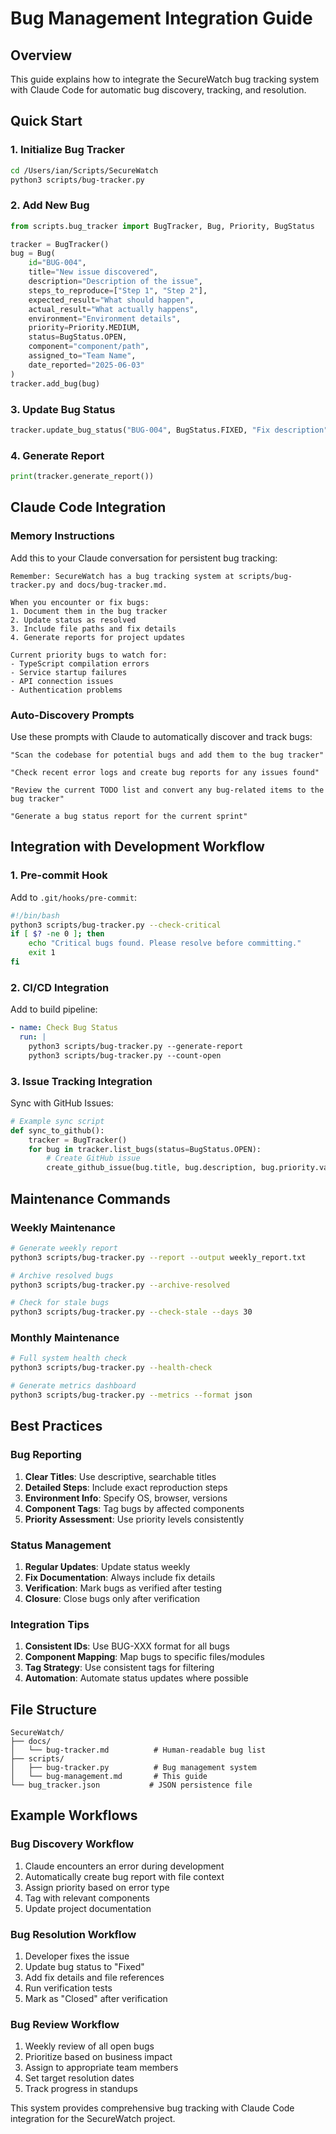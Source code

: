 # Bug Management Integration Guide

## Overview
This guide explains how to integrate the SecureWatch bug tracking system with Claude Code for automatic bug discovery, tracking, and resolution.

## Quick Start

### 1. Initialize Bug Tracker
```bash
cd /Users/ian/Scripts/SecureWatch
python3 scripts/bug-tracker.py
```

### 2. Add New Bug
```python
from scripts.bug_tracker import BugTracker, Bug, Priority, BugStatus

tracker = BugTracker()
bug = Bug(
    id="BUG-004",
    title="New issue discovered",
    description="Description of the issue",
    steps_to_reproduce=["Step 1", "Step 2"],
    expected_result="What should happen",
    actual_result="What actually happens", 
    environment="Environment details",
    priority=Priority.MEDIUM,
    status=BugStatus.OPEN,
    component="component/path",
    assigned_to="Team Name",
    date_reported="2025-06-03"
)
tracker.add_bug(bug)
```

### 3. Update Bug Status
```python
tracker.update_bug_status("BUG-004", BugStatus.FIXED, "Fix description")
```

### 4. Generate Report
```python
print(tracker.generate_report())
```

## Claude Code Integration

### Memory Instructions
Add this to your Claude conversation for persistent bug tracking:

```
Remember: SecureWatch has a bug tracking system at scripts/bug-tracker.py and docs/bug-tracker.md. 

When you encounter or fix bugs:
1. Document them in the bug tracker
2. Update status as resolved
3. Include file paths and fix details
4. Generate reports for project updates

Current priority bugs to watch for:
- TypeScript compilation errors
- Service startup failures  
- API connection issues
- Authentication problems
```

### Auto-Discovery Prompts

Use these prompts with Claude to automatically discover and track bugs:

```
"Scan the codebase for potential bugs and add them to the bug tracker"

"Check recent error logs and create bug reports for any issues found"

"Review the current TODO list and convert any bug-related items to the bug tracker"

"Generate a bug status report for the current sprint"
```

## Integration with Development Workflow

### 1. Pre-commit Hook
Add to `.git/hooks/pre-commit`:
```bash
#!/bin/bash
python3 scripts/bug-tracker.py --check-critical
if [ $? -ne 0 ]; then
    echo "Critical bugs found. Please resolve before committing."
    exit 1
fi
```

### 2. CI/CD Integration
Add to build pipeline:
```yaml
- name: Check Bug Status
  run: |
    python3 scripts/bug-tracker.py --generate-report
    python3 scripts/bug-tracker.py --count-open
```

### 3. Issue Tracking Integration
Sync with GitHub Issues:
```python
# Example sync script
def sync_to_github():
    tracker = BugTracker()
    for bug in tracker.list_bugs(status=BugStatus.OPEN):
        # Create GitHub issue
        create_github_issue(bug.title, bug.description, bug.priority.value)
```

## Maintenance Commands

### Weekly Maintenance
```bash
# Generate weekly report
python3 scripts/bug-tracker.py --report --output weekly_report.txt

# Archive resolved bugs
python3 scripts/bug-tracker.py --archive-resolved

# Check for stale bugs
python3 scripts/bug-tracker.py --check-stale --days 30
```

### Monthly Maintenance  
```bash
# Full system health check
python3 scripts/bug-tracker.py --health-check

# Generate metrics dashboard
python3 scripts/bug-tracker.py --metrics --format json
```

## Best Practices

### Bug Reporting
1. **Clear Titles**: Use descriptive, searchable titles
2. **Detailed Steps**: Include exact reproduction steps
3. **Environment Info**: Specify OS, browser, versions
4. **Component Tags**: Tag bugs by affected components
5. **Priority Assessment**: Use priority levels consistently

### Status Management
1. **Regular Updates**: Update status weekly
2. **Fix Documentation**: Always include fix details
3. **Verification**: Mark bugs as verified after testing
4. **Closure**: Close bugs only after verification

### Integration Tips
1. **Consistent IDs**: Use BUG-XXX format for all bugs
2. **Component Mapping**: Map bugs to specific files/modules
3. **Tag Strategy**: Use consistent tags for filtering
4. **Automation**: Automate status updates where possible

## File Structure
```
SecureWatch/
├── docs/
│   └── bug-tracker.md          # Human-readable bug list
├── scripts/
│   ├── bug-tracker.py          # Bug management system
│   └── bug-management.md       # This guide
└── bug_tracker.json           # JSON persistence file
```

## Example Workflows

### Bug Discovery Workflow
1. Claude encounters an error during development
2. Automatically create bug report with file context
3. Assign priority based on error type
4. Tag with relevant components
5. Update project documentation

### Bug Resolution Workflow  
1. Developer fixes the issue
2. Update bug status to "Fixed"
3. Add fix details and file references
4. Run verification tests
5. Mark as "Closed" after verification

### Bug Review Workflow
1. Weekly review of all open bugs
2. Prioritize based on business impact
3. Assign to appropriate team members
4. Set target resolution dates
5. Track progress in standups

This system provides comprehensive bug tracking with Claude Code integration for the SecureWatch project.